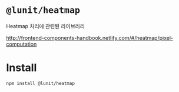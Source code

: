 # `@lunit/heatmap`

Heatmap 처리에 관련된 라이브러리

<http://frontend-components-handbook.netlify.com/#/heatmap/pixel-computation>

# Install

```sh
npm install @lunit/heatmap
```